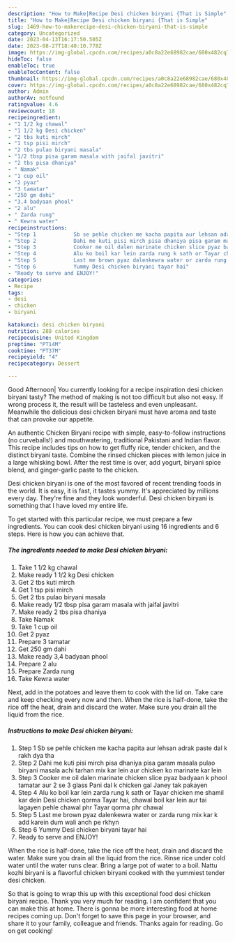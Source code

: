 ```yaml
---
description: "How to Make|Recipe Desi chicken biryani {That is Simple"
title: "How to Make|Recipe Desi chicken biryani {That is Simple"
slug: 1469-how-to-makerecipe-desi-chicken-biryani-that-is-simple
category: Uncategorized
date: 2023-04-13T16:17:50.505Z
date: 2023-08-27T18:40:10.778Z
image: https://img-global.cpcdn.com/recipes/a0c8a22e68982cae/680x482cq70/desi-chicken-biryani-recipe-main-photo.jpg
hideToc: false
enableToc: true
enableTocContent: false
thumbnail: https://img-global.cpcdn.com/recipes/a0c8a22e68982cae/680x482cq70/desi-chicken-biryani-recipe-main-photo.jpg
cover: https://img-global.cpcdn.com/recipes/a0c8a22e68982cae/680x482cq70/desi-chicken-biryani-recipe-main-photo.jpg
author: Admin
authorAv: notfound
ratingvalue: 4.6
reviewcount: 18
recipeingredient:
- "1 1/2 kg chawal"
- "1 1/2 kg Desi chicken"
- "2 tbs kuti mirch"
- "1 tsp pisi mirch"
- "2 tbs pulao biryani masala"
- "1/2 tbsp pisa garam masala with jaifal javitri"
- "2 tbs pisa dhaniya"
- " Namak"
- "1 cup oil"
- "2 pyaz"
- "3 tamatar"
- "250 gm dahi"
- "3,4 badyaan phool"
- "2 alu"
- " Zarda rung"
- " Kewra water"
recipeinstructions:
- "Step 1            Sb se pehle chicken me kacha papita aur lehsan adrak paste dal k rakh dya tha"
- "Step 2            Dahi me kuti pisi mirch pisa dhaniya pisa garam masala pulao biryani masala achi tarhan mix kar lein aur chicken ko marinate kar lein"
- "Step 3            Cooker me oil dalen marinate chicken slice pyaz badyaan k phool tamatar aur 2 se 3 glass Pani dal k chicken gal Janey tak pakayen"
- "Step 4            Alu ko boil kar lein zarda rung k sath or Tayar chicken me shamil kar dein Desi chicken qorma Tayar hai, chawal boil kar lein aur tai lagayen pehle chawal phr Tayar qorma phr chawal"
- "Step 5            Last me brown pyaz dalenkewra water or zarda rung mix kar k add karein dum wali anch pe rkhyn"
- "Step 6            Yummy Desi chicken biryani tayar hai"
- "Ready to serve and ENJOY!"
categories:
- Recipe
tags:
- desi
- chicken
- biryani

katakunci: desi chicken biryani 
nutrition: 288 calories
recipecuisine: United Kingdom
preptime: "PT14M"
cooktime: "PT37M"
recipeyield: "4"
recipecategory: Dessert

---
```



Good Afternoon| You currently looking for a recipe inspiration desi chicken biryani tasty? The method of making is not too difficult but also not easy. If wrong process it, the result will be tasteless and even unpleasant. Meanwhile the delicious desi chicken biryani must have aroma and taste that can provoke our appetite.





An authentic Chicken Biryani recipe with simple, easy-to-follow instructions (no curveballs!) and mouthwatering, traditional Pakistani and Indian flavor. This recipe includes tips on how to get fluffy rice, tender chicken, and the distinct biryani taste. Combine the rinsed chicken pieces with lemon juice in a large whisking bowl. After the rest time is over, add yogurt, biryani spice blend, and ginger-garlic paste to the chicken.

Desi chicken biryani is one of the most favored of recent trending foods in the world. It is easy, it is fast, it tastes yummy. It's appreciated by millions every day. They're fine and they look wonderful. Desi chicken biryani is something that I have loved my entire life.


To get started with this particular recipe, we must prepare a few ingredients. You can cook desi chicken biryani using 16 ingredients and 6 steps. Here is how you can achieve that.

<!--inarticleads1-->

##### The ingredients needed to make Desi chicken biryani:

1. Take 1 1/2 kg chawal
1. Make ready 1 1/2 kg Desi chicken
1. Get 2 tbs kuti mirch
1. Get 1 tsp pisi mirch
1. Get 2 tbs pulao biryani masala
1. Make ready 1/2 tbsp pisa garam masala with jaifal javitri
1. Make ready 2 tbs pisa dhaniya
1. Take  Namak
1. Take 1 cup oil
1. Get 2 pyaz
1. Prepare 3 tamatar
1. Get 250 gm dahi
1. Make ready 3,4 badyaan phool
1. Prepare 2 alu
1. Prepare  Zarda rung
1. Take  Kewra water


Next, add in the potatoes and leave them to cook with the lid on. Take care and keep checking every now and then. When the rice is half-done, take the rice off the heat, drain and discard the water. Make sure you drain all the liquid from the rice. 

<!--inarticleads2-->

##### Instructions to make Desi chicken biryani:

1. Step 1            Sb se pehle chicken me kacha papita aur lehsan adrak paste dal k rakh dya tha
1. Step 2            Dahi me kuti pisi mirch pisa dhaniya pisa garam masala pulao biryani masala achi tarhan mix kar lein aur chicken ko marinate kar lein
1. Step 3            Cooker me oil dalen marinate chicken slice pyaz badyaan k phool tamatar aur 2 se 3 glass Pani dal k chicken gal Janey tak pakayen
1. Step 4            Alu ko boil kar lein zarda rung k sath or Tayar chicken me shamil kar dein Desi chicken qorma Tayar hai, chawal boil kar lein aur tai lagayen pehle chawal phr Tayar qorma phr chawal
1. Step 5            Last me brown pyaz dalenkewra water or zarda rung mix kar k add karein dum wali anch pe rkhyn
1. Step 6            Yummy Desi chicken biryani tayar hai
1. Ready to serve and ENJOY!

When the rice is half-done, take the rice off the heat, drain and discard the water. Make sure you drain all the liquid from the rice. Rinse rice under cold water until the water runs clear. Bring a large pot of water to a boil. Nattu kozhi biryani is a flavorful chicken biryani cooked with the yummiest tender desi chicken. 

So that is going to wrap this up with this exceptional food desi chicken biryani recipe. Thank you very much for reading. I am confident that you can make this at home. There is gonna be more interesting food at home recipes coming up. Don't forget to save this page in your browser, and share it to your family, colleague and friends. Thanks again for reading. Go on get cooking!
